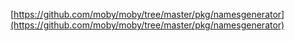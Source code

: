 [https://github.com/moby/moby/tree/master/pkg/namesgenerator](https://github.com/moby/moby/tree/master/pkg/namesgenerator)
